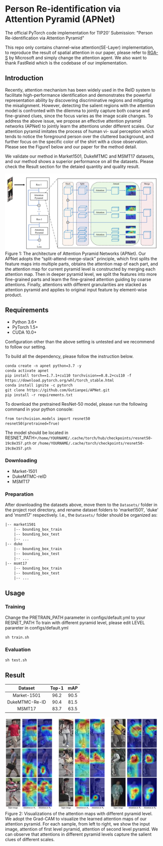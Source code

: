 # Person Re-identification via Attention Pyramid (APNet)
The official PyTorch code implementation for TIP20' Submission: "Person Re-identification via Attention Pyramid"

This repo only contains channel-wise attention(SE-Layer) implementation, to reproduce the result of spatial attention in our paper, please refer to [RGA-S](https://github.com/microsoft/Relation-Aware-Global-Attention-Networks) by Microsoft and simply change the attention agent. We also want to thank FastReid which is the codebase of our implementation.

## Introduction
Recently, attention mechanism has been widely used in the ReID system to facilitate high-performance identification and demonstrates the powerful representation ability by discovering discriminative regions and mitigating the misalignment. However, detecting the salient regions with the attention model is confronted with the dilemma to jointly capture both coarse and fine-grained clues, since the focus varies as the image scale changes. To address the above issue, we propose an effective attention pyramid networks (APNet) to jointly learn the attentions under different scales. Our attention pyramid imitates the process of human vi- sual perception which tends to notice the foreground person over the cluttered background, and further focus on the specific color of the shirt with a close observation. Please see the Figure1 below and our paper for the method detail.

We validate our method in Market1501, DukeMTMC and MSMT17 datasets, and our method shows a superior performance on all the datasets. Please check the Result section for the detaied quantity and quality result.

![image](https://github.com/Gutianpei/APNet/blob/main/images/github_main_graph.png)
Figure 1: The architecture of Attention Pyramid Networks (APNet). Our APNet adopts the “split-attend-merge-stack” principle, which first splits the feature maps into multiple parts, obtains the attention map of each part, and the attention map for current pyramid level is constructed by merging each attention map. Then in deeper pyramid level, we split the features into more fine-grained parts and learn the fine-grained attention guiding by coarse attentions. Finally, attentions with different granularities are stacked as attention pyramid and applies to original input feature by element-wise product.


## Requirements
- Python 3.6+
- PyTorch 1.5+
- CUDA 10.0+

Configuration other than the above setting is untested and we recommend to follow our setting.

To build all the dependency, please follow the instruction below.
```
conda create -n apnet python=3.7 -y
conda activate apnet
pip install torch==1.7.1+cu110 torchvision==0.8.2+cu110 -f https://download.pytorch.org/whl/torch_stable.html
conda install ignite -c pytorch
git clone https://github.com/Gutianpei/APNet.git
pip install -r requirements.txt
```

To download the pretrained ResNet-50 model, please run the following command in your python console:
```
from torchvision.models import resnet50
resnet50(pretrained=True)
```
The model should be located in RESNET_PATH=```/home/YOURNAME/.cache/torch/hub/checkpoints/resnet50-19c8e357.pth``` or ```/home/YOURNAME/.cache/torch/checkpoints/resnet50-19c8e357.pth```

### Downloading
- Market-1501
- DukeMTMC-reID 
- MSMT17
### Preparation
After downloading the datasets above, move them to the `Datasets/` folder in the project root directory, and rename dataset folders to 'market1501', 'duke' and 'msmt17' respectively. I.e., the `Datasets/` folder should be organized as:
```
|-- market1501
    |-- bounding_box_train
    |-- bounding_box_test
    |-- ...
|-- duke
    |-- bounding_box_train
    |-- bounding_box_test
    |-- ...
|-- msmt17
    |-- bounding_box_train
    |-- bounding_box_test
    |-- ...
```

## Usage
### Training
Change the PRETRAIN_PATH parameter in configs/default.yml to your RESNET_PATH
To train with different pyramid level, please edit LEVEL parareter in configs/default.yml
```
sh train.sh
```
### Evaluation
```
sh test.sh
```

## Result
|    Dataset     | Top-1 |  mAP  |
| :------------: | :---: | :---: |
|  Market-1501   | 96.2 | 90.5 |
| DukeMTMC-Re-ID | 90.4 | 81.5 |
|     MSMT17     | 83.7 | 63.5 |

![image](https://github.com/Gutianpei/APNet/blob/main/images/github_vis.png)
Figure 2: Visualizations of the attention maps with different pyramid level. We adopt the Grad-CAM to visualize the learned attention maps of our attention pyramid. For each sample, from left to right, we show the input image, attention of first level pyramid, attention of second level pyramid. We can observe that attentions in different pyramid levels capture the salient clues of different scales.
